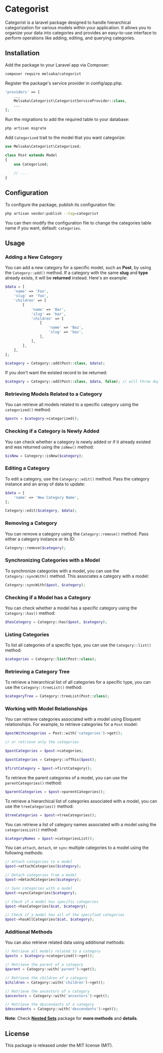 # Categorist

Categorist is a laravel package designed to handle hierarchical categorization for various models within your application. It allows you to organize your data into categories and provides an easy-to-use interface to perform operations like adding, editing, and querying categories.

## Installation

Add the package to your Laravel app via Composer:

```bash
composer require melsaka/categorist
```

Register the package's service provider in config/app.php.

```php
'providers' => [
    ...
    Melsaka\Categorist\CategoristServiceProvider::class,
    ...
];
```

Run the migrations to add the required table to your database:

```bash
php artisan migrate
```

Add `Categorized` trait to the model that you want categorize:

```php
use Melsaka\Categorist\Categorized;

class Post extends Model
{
    use Categorized;
    
    // ...   
}
```

## Configuration

To configure the package, publish its configuration file:

```bash
php artisan vendor:publish --tag=categorist
```

You can then modify the configuration file to change the categories table name if you want, default: `categories`.

## Usage

### Adding a New Category

You can add a new category for a specific model, such as **Post**, by using the `Category::add()` method. If a category with the same **slug** and **type** already exists, it will be **returned** instead. Here's an example:

```php
$data = [
    'name' => 'Foo',
    'slug' => 'foo',
    'children' => [
        [
            'name' => 'Bar',
            'slug' => 'bar',
            'children' => [
                [
                    'name' => 'Baz',
                    'slug' => 'baz',
                ],
            ],
        ],
    ],
];

$category = Category::add(Post::class, $data);
```

If you don't want the existed record to be returned:

```php
$category = Category::add(Post::class, $data, false); // will throw duplicate entry error if record exists 
```

### Retrieving Models Related to a Category

You can retrieve all models related to a specific category using the `categorized()` method:

```php
$posts = $category->categorized();
```

### Checking if a Category is Newly Added

You can check whether a category is newly added or if it already existed and was returned using the `isNew()` method:

```php
$isNew = Category::isNew($category);
```

### Editing a Category

To edit a category, use the `Category::edit()` method. Pass the category instance and an array of data to update:

```php
$data = [
    'name' => 'New Category Name',
];

Category::edit($category, $data);
```

### Removing a Category

You can remove a category using the `Category::remove()` method. Pass either a category instance or its ID:

```php
Category::remove($category);
```

### Synchronizing Categories with a Model

To synchronize categories with a model, you can use the `Category::syncWith()` method. This associates a category with a model:

```php
Category::syncWith($post, $category);
```

### Checking if a Model has a Category

You can check whether a model has a specific category using the `Category::has()` method:

```php
$hasCategory = Category::has($post, $category);
```

### Listing Categories

To list all categories of a specific type, you can use the `Category::list()` method:

```php
$categories = Category::list(Post::class);
```

### Retrieving a Category Tree

To retrieve a hierarchical list of all categories for a specific type, you can use the `Category::treeList()` method:

```php
$categoryTree = Category::treeList(Post::class);
```

### Working with Model Relationships

You can retrieve categories associated with a model using Eloquent relationships. For example, to retrieve categories for a `Post` model:

```php
$postWithcategories = Post::with('categories')->get();

// or retrieve only the categories

$postCategories = $post->categories;

$postCategories = Category::ofThis($post);

$firstCategory = $post->firstCategory();
```

To retrieve the parent categories of a model, you can use the `parentCategories()` method:

```php
$parentCategories = $post->parentCategories();
```

To retrieve a hierarchical list of categories associated with a model, you can use the `treeCategories()` method:

```php
$treeCategories = $post->treeCategories();
```

You can retrieve a list of category names associated with a model using the `categoriesList()` method:

```php
$categoryNames = $post->categoriesList();
```

You can `attach`, `detach`, or `sync` multiple categories to a model using the following methods:

```php
// Attach categories to a model
$post->attachCategories($category);

// Detach categories from a model
$post->detachCategories($category);

// Sync categories with a model
$post->syncCategories($category);

// Check if a model has specific categories
$post->hasCategories($cat, $category);

// Check if a model has all of the specified categories
$post->hasAllCategories($cat, $category);
```

### Additional Methods

You can also retrieve related data using additional methods:

```php
// Retrieve all models related to a category
$posts = $category->categorized()->get();

// Retrieve the parent of a category
$parent = Category::with('parent')->get();

// Retrieve the children of a category
$children = Category::with('children')->get();

// Retrieve the ancestors of a category
$ancestors = Category::with('ancestors')->get();

// Retrieve the descendants of a category
$descendants = Category::with('descendants')->get();
```

**Note**: Check [**Nested Sets**](https://github.com/lazychaser/laravel-nestedset) package for **more methods** and **details**.

## License

This package is released under the MIT license (MIT).
